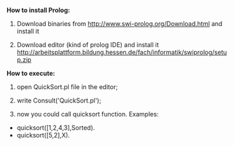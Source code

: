 **How to install Prolog:**

1) Download binaries from http://www.swi-prolog.org/Download.html and install it

2) Download editor (kind of prolog IDE) and install it
http://arbeitsplattform.bildung.hessen.de/fach/informatik/swiprolog/setup.zip 



**How to execute:**

1) open QuickSort.pl file in the editor;

2) write Consult('QuickSort.pl');

3) now you could call quicksort function. Examples: 
  - quicksort([1,2,4,3],Sorted).
  - quicksort([5,2],X).

